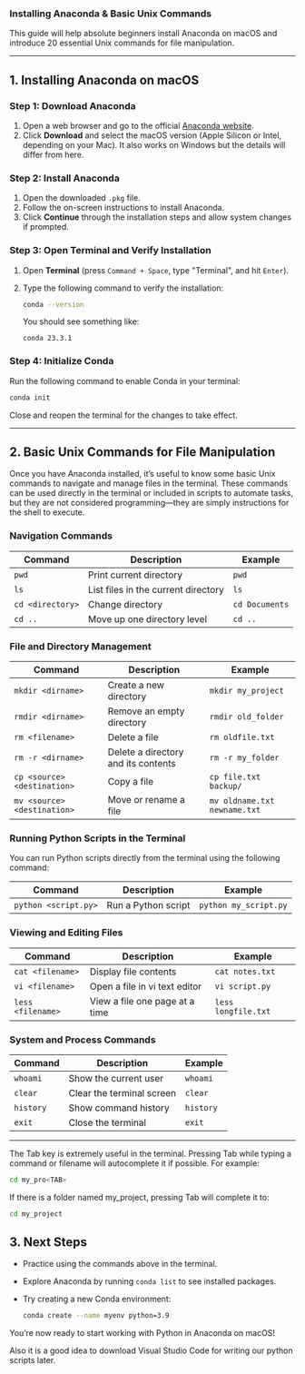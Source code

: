 ### **Installing Anaconda & Basic Unix Commands**  

This guide will help absolute beginners install Anaconda on macOS and introduce 20 essential Unix commands for file manipulation.

---

## **1. Installing Anaconda on macOS**  

### **Step 1: Download Anaconda**  
1. Open a web browser and go to the official [Anaconda website](https://www.anaconda.com/products/distribution).  
2. Click **Download** and select the macOS version (Apple Silicon or Intel, depending on your Mac). It also works on Windows but the details will differ from here.

### **Step 2: Install Anaconda**  
1. Open the downloaded `.pkg` file.  
2. Follow the on-screen instructions to install Anaconda.  
3. Click **Continue** through the installation steps and allow system changes if prompted.  

### **Step 3: Open Terminal and Verify Installation**  
1. Open **Terminal** (press `Command + Space`, type "Terminal", and hit `Enter`).  
2. Type the following command to verify the installation:  

   ```bash
   conda --version
   ```

   You should see something like:  
   ```
   conda 23.3.1
   ```

### **Step 4: Initialize Conda**  
Run the following command to enable Conda in your terminal:  

```bash
conda init
```

Close and reopen the terminal for the changes to take effect.

---

## **2. Basic Unix Commands for File Manipulation**  

Once you have Anaconda installed, it’s useful to know some basic Unix commands to navigate and manage files in the terminal. These commands can be used directly in the terminal or included in scripts to automate tasks, but they are not considered programming—they are simply instructions for the shell to execute.

### **Navigation Commands**  
| Command | Description | Example |
|---------|------------|---------|
| `pwd` | Print current directory | `pwd` |
| `ls` | List files in the current directory | `ls` |
| `cd <directory>` | Change directory | `cd Documents` |
| `cd ..` | Move up one directory level | `cd ..` |

### **File and Directory Management**  
| Command | Description | Example |
|---------|------------|---------|
| `mkdir <dirname>` | Create a new directory | `mkdir my_project` |
| `rmdir <dirname>` | Remove an empty directory | `rmdir old_folder` |
| `rm <filename>` | Delete a file | `rm oldfile.txt` |
| `rm -r <dirname>` | Delete a directory and its contents | `rm -r my_folder` |
| `cp <source> <destination>` | Copy a file | `cp file.txt backup/` |
| `mv <source> <destination>` | Move or rename a file | `mv oldname.txt newname.txt` |

### **Running Python Scripts in the Terminal**  
You can run Python scripts directly from the terminal using the following command:

| Command | Description | Example |
|---------|------------|---------|
| `python <script.py>` | Run a Python script | `python my_script.py` |

### **Viewing and Editing Files**  
| Command | Description | Example |
|---------|------------|---------|
| `cat <filename>` | Display file contents | `cat notes.txt` |
| `vi <filename>` | Open a file in vi text editor | `vi script.py` |
| `less <filename>` | View a file one page at a time | `less longfile.txt` |

### **System and Process Commands**  
| Command | Description | Example |
|---------|------------|---------|
| `whoami` | Show the current user | `whoami` |
| `clear` | Clear the terminal screen | `clear` |
| `history` | Show command history | `history` |
| `exit` | Close the terminal | `exit` |

---

The Tab key is extremely useful in the terminal. Pressing Tab while typing a command or filename will autocomplete it if possible. For example:

```bash
cd my_pro<TAB>
```

If there is a folder named my_project, pressing Tab will complete it to:

```bash
cd my_project
```

## **3. Next Steps**  
- Practice using the commands above in the terminal.  
- Explore Anaconda by running `conda list` to see installed packages.  
- Try creating a new Conda environment:  

  ```bash
  conda create --name myenv python=3.9
  ```

You’re now ready to start working with Python in Anaconda on macOS!

Also it is a good idea to download Visual Studio Code for writing our python scripts later.
